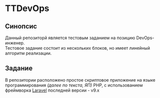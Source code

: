 # TTDevOps

## Синопсис

Данный репозиторй является тестовым заданием на позицию DevOps-инженер.  
Тестовое задание состоит из нескольких блоков, но имеет линейный алгоритм реализации. 

## Задание

В репозитории расположено простое скриптовое приложение на языке программирования *(далее по текста, ЯП)* PHP, с использованием фреймворка [Laravel](https://laravel.com/) последней версии - v9.x 